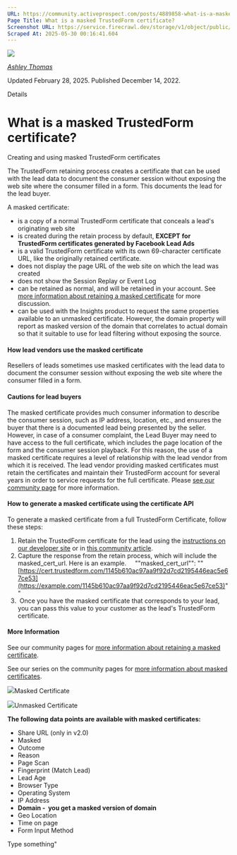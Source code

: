 ```yaml
---
URL: https://community.activeprospect.com/posts/4889858-what-is-a-masked-trustedform-certificate
Page Title: What is a masked TrustedForm certificate?
Screenshot URL: https://service.firecrawl.dev/storage/v1/object/public/media/screenshot-d464fce0-6b93-4d96-849c-9336f192b861.png
Scraped At: 2025-05-30 00:16:41.604
---
```


[![](https://content2.bloomfire.com/avatars/users/1316943/thumb/thumbnail.png?f=1612413648&Expires=1748567793&Signature=aB0nD-bEqP7zNkEiL3CDvG1kmCUBixKYWczNxmTHI63ub1yiEvvs5xY3nHkhOYeS1vwiwV1jJrZVqxCTBG7JovUqNZJXwb4K7t3N~a79CDbeUuCf3v9OvwJjegyt0PcIAQbTXLkD5RUXnu-s18cXMUJOG36yAL0-7nkT3A9Nf4aaF5FPeo~uCVmCvxSWDEvvuZLhR3Qv8VhCGJEsMg5JmZRkQnV13HfFQcHHPPlFFF~GxLyNnZHR5-q2qumFu4AiMzn0-OiG6EqiXdi7S8yjVcTB~4t6d8rUyS9~pV3T6NV3v3mb9z4727vpQHHMaO0XnMRPGG~O5S4HY19Xn84cdA__&Key-Pair-Id=APKAIDFCFZ2UHE5LPIUA)](https://community.activeprospect.com/memberships/7557566-ashley-thomas)

[_Ashley Thomas_](https://community.activeprospect.com/memberships/7557566-ashley-thomas)

Updated February 28, 2025. Published December 14, 2022.

Details

# What is a masked TrustedForm certificate?

Creating and using masked TrustedForm certificates

The TrustedForm retaining process creates a certificate that can be used with the lead data to document the consumer session without exposing the web site where the consumer filled in a form. This documents the lead for the lead buyer.

A masked certificate:

- is a copy of a normal TrustedForm certificate that conceals a lead's originating web site
- is created during the retain process by default, **EXCEPT** **for TrustedForm certificates generated by Facebook Lead Ads**
- is a valid TrustedForm certificate with its own 69-character certificate URL, like the originally retained certificate.
- does not display the page URL of the web site on which the lead was created
- does not show the Session Replay or Event Log
- can be retained as normal, and will be retained in your account. See [more information about retaining a masked certificate](https://community.activeprospect.com/posts/4887952-why-can-t-i-retain-a-masked-certificate) for more discussion.
- can be used with the Insights product to request the same properties available to an unmasked certificate. However, the domain property will report as masked version of the domain that correlates to actual domain so that it suitable to use for lead filtering without exposing the source.

#### How lead vendors use the masked certificate

Resellers of leads sometimes use masked certificates with the lead data to document the consumer session without exposing the web site where the consumer filled in a form.

#### Cautions for lead buyers

The masked certificate provides much consumer information to describe the consumer session, such as IP address, location, etc., and ensures the buyer that there is a documented lead being presented by the seller. However, in case of a consumer complaint, the Lead Buyer may need to have access to the full certificate, which includes the page location of the form and the consumer session playback. For this reason, the use of a masked certificate requires a level of relationship with the lead vendor from which it is received. The lead vendor providing masked certificates must retain the certificates and maintain their TrustedForm account for several years in order to service requests for the full certificate. Please [see our community page](https://community.activeprospect.com/) for more information.

#### How to generate a masked certificate using the certificate API

To generate a masked certificate from a full TrustedForm Certificate, follow these steps:

1. Retain the TrustedForm certificate for the lead using the [instructions on our developer site](https://developers.activeprospect.com/docs/trustedform/api/v4.0/tag/Retain/) or in [this community article](https://community.activeprospect.com/posts/4885100-how-to-claim-an-individual-trustedform-certificate).
2. Capture the response from the retain process, which will include the masked\_cert\_url. Here is an example.     ""masked\_cert\_url"": "" [https://cert.trustedform.com/1145b610ac97aa9f92d7cd2195446eac5e67ce53](https://example.com/1145b610ac97aa9f92d7cd2195446eac5e67ce53)""
3.  Once you have the masked certificate that corresponds to your lead, you can pass this value to your customer as the lead's TrustedForm certificate.

#### More Information

See our community pages for [more information about retaining a masked certificate](https://community.activeprospect.com/posts/4887952-why-can-t-i-retain-a-masked-certificate).

See our series on the community pages for [more information about masked certificates](https://community.activeprospect.com/series/4882045-troubleshooting-trustedform-masked-certificate).

![](https://content1.bloomfire.com/thumbnails/contents/003/867/974/original.png?f=1693420951&Expires=1748567793&Signature=g1~9nGz2z2Sj303H5vOaBjHPF8GeuuzBE5~G4M6kqMLq6wNMub2uTpXlDZDJhmh3IkL9Q7ZsVBtoXoaHDDKOWRrsEC6L2~9LM5mSFUy6tD2-UkKonbTfZIBP7v6h~TPWFUWv0gJk9Dbn-2bGrXA42pWaGIjXY~-7vBpaUk4LNu0SVmroa1Pi6GrqAs6gIi4CQ68zWL5VQaGWfGpaVz~JWky9Rb4vIwqgipjWyvX56BlpZC8hnBlh5KVJtKGDaKPTolMuRv-vV0Wi~VnnLp8tH3U2ejvscdVEvrwgjAmBfvvCzEe775GtMBxHKJEL57YYjyGvJ4QqqlLBE-Ckj6CIyQ__&Key-Pair-Id=APKAIDFCFZ2UHE5LPIUA)Masked Certificate

![](https://content0.bloomfire.com/thumbnails/contents/003/867/982/original.png?f=1693421119&Expires=1748567794&Signature=Zin7XVuTbvDVKHcPOkG8zQLu6O71FU46Mb6oEJRo0gZnxmVq0Zsxp0CnlsKQPRAJcDvVfaEsrjaZRSir9ZtIUNWbaFBy84grXkOUImTJ7ey~87du6SAbi7GZFZpmvoMaieDHd8ByASpBQI5DPZXIZxcFPch0EdbLDo5mF7q13O0QXsJBSoVrTRebLdka1rmodu~Vsba-wT6aef9wt~v8TDcRWJKpeV73aXlQq70OVyDLQ0Ve7r7h2gD0zOe5ooQVIVbgpZaNAHObst0lR4EYxJm3ivi1WEXZPTAnplv8grP8M3kS6vTKN4KWLF7-oagTMZlhnkQF71U7frC~9mnpsA__&Key-Pair-Id=APKAIDFCFZ2UHE5LPIUA)Unmasked Certificate

**The following data points are available with masked certificates:**

- Share URL (only in v2.0)
- Masked
- Outcome
- Reason
- Page Scan
- Fingerprint (Match Lead)
- Lead Age
- Browser Type
- Operating System
- IP Address
- **Domain -  you get a masked version of domain**
- Geo Location
- Time on page
- Form Input Method

Type something"

